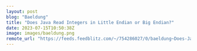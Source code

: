 ```yaml
---
layout: post
blog: "Baeldung"
title: "Does Java Read Integers in Little Endian or Big Endian?"
date: 2023-07-15T10:50:38Z
image: images/baeldung.png
remote_url: "https://feeds.feedblitz.com/~/754286027/0/baeldung~Does-Java-Read-Integers-in-Little-Endian-or-Big-Endian"
---
```

